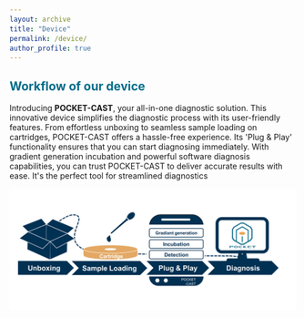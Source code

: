 ```yaml
---
layout: archive
title: "Device"
permalink: /device/
author_profile: true
---
```


<h2 style="color: #026d8a"> Workflow of our device </h2>

Introducing **POCKET-CAST**, your all-in-one diagnostic solution. This innovative device simplifies the diagnostic process with its user-friendly features. From effortless unboxing to seamless sample loading on cartridges, POCKET-CAST offers a hassle-free experience. Its 'Plug & Play' functionality ensures that you can start diagnosing immediately. With gradient generation incubation and powerful software diagnosis capabilities, you can trust POCKET-CAST to deliver accurate results with ease. It's the perfect tool for streamlined diagnostics 

![Workflow of our device](/images/Flowdiagram.png)